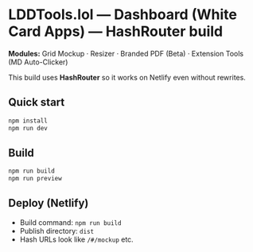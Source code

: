 # LDDTools.lol — Dashboard (White Card Apps) — HashRouter build

**Modules:** Grid Mockup · Resizer · Branded PDF (Beta) · Extension Tools (MD Auto-Clicker)

This build uses **HashRouter** so it works on Netlify even without rewrites.

## Quick start
```bash
npm install
npm run dev
```

## Build
```bash
npm run build
npm run preview
```

## Deploy (Netlify)
- Build command: `npm run build`
- Publish directory: `dist`
- Hash URLs look like `/#/mockup` etc.
